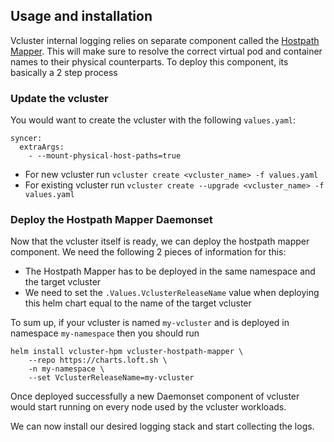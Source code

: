 ## Usage and installation

Vcluster internal logging relies on separate component called the [Hostpath Mapper](https://github.com/loft-sh/vcluster-hostpath-mapper). This will make sure to resolve the correct virtual pod and container names to their physical counterparts.
To deploy this component, its basically a 2 step process
### Update the vcluster
You would want to create the vcluster with the following `values.yaml`:
```
syncer:
  extraArgs:
    - --mount-physical-host-paths=true
```

* For new vcluster run `vcluster create <vcluster_name> -f values.yaml`
* For existing vcluster run `vcluster create --upgrade <vcluster_name> -f values.yaml`

### Deploy the Hostpath Mapper Daemonset
Now that the vcluster itself is ready, we can deploy the hostpath mapper component. We need the following 2 pieces of information for this:
* The Hostpath Mapper has to be deployed in the same namespace and the target vcluster
* We need to set the `.Values.VclusterReleaseName` value when deploying this helm chart equal to the name of the target vcluster

To sum up, if your vcluster is named `my-vcluster` and is deployed in namespace `my-namespace` then you should run
```shell
helm install vcluster-hpm vcluster-hostpath-mapper \
    --repo https://charts.loft.sh \
    -n my-namespace \
    --set VclusterReleaseName=my-vcluster
```

Once deployed successfully a new Daemonset component of vcluster would start running on every node used by the vcluster workloads.

We can now install our desired logging stack and start collecting the logs.
